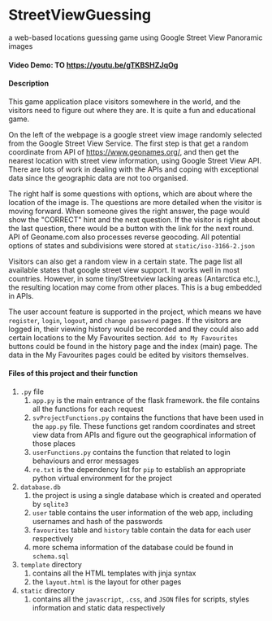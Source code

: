 # StreetViewGuessing

a web-based locations guessing game using Google Street View Panoramic images

#### Video Demo:  TO <https://youtu.be/gTKBSHZJqOg>

#### Description

This game application place visitors somewhere in the world, and the visitors need to figure out where they are. It is quite a fun and educational game.

On the left of the webpage is a google street view image randomly selected from the Google Street View Service. The first step is that get a random coordinate from API of <https://www.geonames.org/>, and then get the nearest location with street view information, using Google Street View API. There are lots of work in dealing with the APIs and coping with exceptional data since the geographic data are not too organised.

The right half is some questions with options, which are about where the location of the image is. The questions are more detailed when the visitor is moving forward. When someone gives the right answer, the page would show the "CORRECT" hint and the next question. If the visitor is right about the last question, there would be a button with the link for the next round. API of Geoname.com also processes reverse geocoding. All potential options of states and subdivisions were stored at `static/iso-3166-2.json`

Visitors can also get a random view in a certain state. The page list all available states that google street view support. It works well in most countries. However, in some tiny/Streetview lacking areas (Antarctica etc.), the resulting location may come from other places. This is a bug embedded in APIs.

The user account feature is supported in the project, which means we have `register`, `login`, `logout`, and `change password` pages. If the visitors are logged in, their viewing history would be recorded and they could also add certain locations to the My Favourites section. `Add to My Favourites` buttons could be found in the history page and the index (main) page. The data in the My Favourites pages could be edited by visitors themselves.

#### Files of this project and their function

1. `.py` file
   1. `app.py` is the main entrance of the flask framework. the file contains all the functions for each request
   2. `svProjectFunctions.py` contains the functions that have been used in the `app.py` file. These functions get random coordinates and street view data from APIs and figure out the geographical information of those places
   3. `userFunctions.py` contains the function that related to login behaviours and error messages
   4. `re.txt` is the dependency list for `pip` to establish an appropriate python virtual environment for the project
2. `database.db`
   1. the project is using a single database which is created and operated by `sqlite3`
   2. `user` table contains the user information of the web app, including usernames and hash of the passwords
   3. `favourites` table and `history` table contain the data for each user respectively
   4. more schema information of the database could be found in `schema.sql`
3. `template` directory
   1. contains all the HTML templates with jinja syntax
   2. the `layout.html` is the layout for other pages
4. `static` directory
   1. contains all the `javascript`, `.css`, and `JSON` files for scripts, styles information and static data respectively
